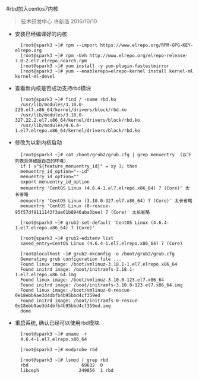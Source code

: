 #rbd加入centos7内核
 > 技术研发中心 许新浩 2016/10/10 

* 安装已经编译好的内核
	 
		[root@spark3 ~]# rpm --import https://www.elrepo.org/RPM-GPG-KEY-elrepo.org
	 	[root@spark3 ~]# rpm -Uvh http://www.elrepo.org/elrepo-release-7.0-2.el7.elrepo.noarch.rpm
	 	[root@spark3 ~]# yum install -y yum-plugin-fastestmirror
	 	[root@spark3 ~]# yum --enablerepo=elrepo-kernel install kernel-ml kernel-ml-devel
* 查看新内核是否成功支持rbd模块
	 
		[root@spark3 ~]# find / -name rbd.ko
		/usr/lib/modules/3.10.0-229.el7.x86_64/kernel/drivers/block/rbd.ko
		/usr/lib/modules/3.10.0-327.22.2.el7.x86_64/kernel/drivers/block/rbd.ko
		/usr/lib/modules/4.6.4-1.el7.elrepo.x86_64/kernel/drivers/block/rbd.ko
* 修改为以新内核启动
	 	
		[root@spark3 ~]# cat /boot/grub2/grub.cfg | grep menuentry  (以下列表具体根据自己的环境)
		if [ x"${feature_menuentry_id}" = xy ]; then
		menuentry_id_option="--id"
		menuentry_id_option=""
		export menuentry_id_option
		menuentry 'CentOS Linux (4.6.4-1.el7.elrepo.x86_64) 7 (Core)' 太长省略
		menuentry 'CentOS Linux (3.10.0-327.el7.x86_64) 7 (Core)' 太长省略
		menuentry 'CentOS Linux (0-rescue-95f57df9111143f3ae61b8946aba3bee) 7 (Core)' 太长省略

		[root@spark3 ~]# grub2-set-default 'CentOS Linux (4.6.4-1.el7.elrepo.x86_64) 7 (Core)'
		
		[root@spark3 ~]# grub2-editenv list
		saved_entry=CentOS Linux (4.6.4-1.el7.elrepo.x86_64) 7 (Core)
		
		[root@localhost ~]# grub2-mkconfig -o /boot/grub2/grub.cfg
		Generating grub configuration file ...
		Found linux image: /boot/vmlinuz-3.18.1-1.el7.elrepo.x86_64
		Found initrd image: /boot/initramfs-3.18.1-1.el7.elrepo.x86_64.img
		Found linux image: /boot/vmlinuz-3.10.0-123.el7.x86_64
		Found initrd image: /boot/initramfs-3.10.0-123.el7.x86_64.img
		Found linux image: /boot/vmlinuz-0-rescue-0e18ebb9ae3d4dbfb4b95bbd4cf359ed
		Found initrd image: /boot/initramfs-0-rescue-0e18ebb9ae3d4dbfb4b95bbd4cf359ed.img
		done
* 重启系统, 确认已经可以使用rbd模块.
		
		[root@spark3 ~]# uname -r
		4.6.4-1.el7.elrepo.x86_64
	
		[root@spark3 ~]# modprobe rbd
		
		[root@spark3 ~]# lsmod | grep rbd
		rbd                    69632  0 
		libceph               249856  1 rbd